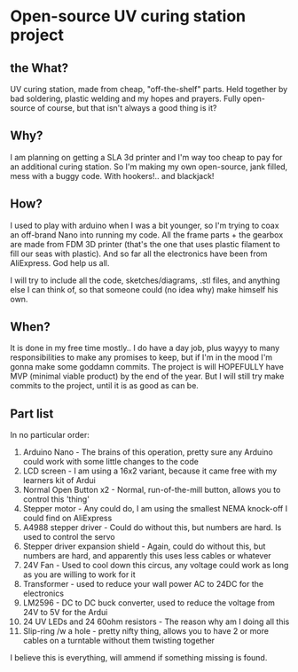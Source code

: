 # Open-source UV curing station project

## the What?
UV curing station, made from cheap, "off-the-shelf" parts. Held together by bad soldering, plastic welding and my hopes and prayers. Fully open-source of course, but that isn't always a good thing is it?


## Why?
I am planning on getting a SLA 3d printer and I'm way too cheap to pay for an additional curing station. So I'm making my own open-source, jank filled, mess with a buggy code. With hookers!.. and blackjack!


## How?
I used to play with arduino when I was a bit younger, so I'm trying to coax an off-brand Nano into running my code. All the frame parts + the gearbox are made from FDM 3D printer (that's the one that uses plastic filament to fill our seas with plastic). And so far all the electronics have been from AliExpress. God help us all.

I will try to include all the code, sketches/diagrams, .stl files, and anything else I can think of, so that someone could (no idea why) make himself his own.


## When?
It is done in my free time mostly.. I do have a day job, plus wayyy to many responsibilities to make any promises to keep, but if I'm in the mood I'm gonna make some goddamn commits. The project is will HOPEFULLY have MVP (minimal viable product) by the end of the year. But I will still try make commits to the project, until it is as good as can be.

## Part list
In no particular order:
1. Arduino Nano - The brains of this operation, pretty sure any Arduino could work with some little changes to the code
2. LCD screen - I am using a 16x2 variant, because it came free with my learners kit of Ardui
3. Normal Open Button x2 - Normal, run-of-the-mill button, allows you to control this 'thing'
4. Stepper motor - Any could do, I am using the smallest NEMA knock-off I could find on AliExpress
5. A4988 stepper driver - Could do without this, but numbers are hard. Is used to control the servo
6. Stepper driver expansion shield - Again, could do without this, but numbers are hard, and apparently this uses less cables or whatever
7. 24V Fan - Used to cool down this circus, any voltage could work as long as you are willing to work for it
8. Transformer - used to reduce your wall power AC to 24DC for the electronics
9. LM2596 - DC to DC buck converter, used to reduce the voltage from 24V to 5V for the Ardui
10. 24 UV LEDs and 24 60ohm resistors - The reason why am I doing all this
11. Slip-ring /w a hole - pretty nifty thing, allows you to have 2 or more cables on a turntable without them twisting together

I believe this is everything, will ammend if something missing is found.
